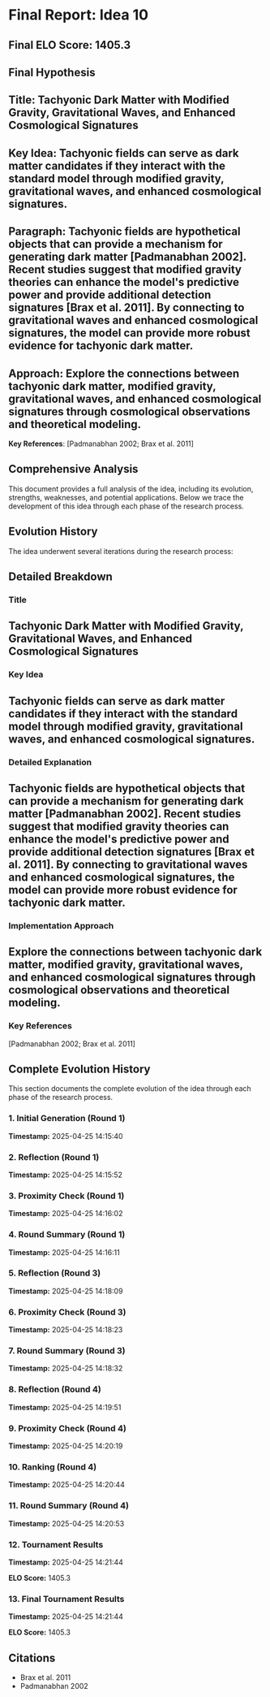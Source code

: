 # Final Report: Idea 10

## Final ELO Score: 1405.3

## Final Hypothesis

**Title**: Tachyonic Dark Matter with Modified Gravity, Gravitational Waves, and Enhanced Cosmological Signatures
-

**Key Idea**: Tachyonic fields can serve as dark matter candidates if they interact with the standard model through modified gravity, gravitational waves, and enhanced cosmological signatures.
-

**Paragraph**: Tachyonic fields are hypothetical objects that can provide a mechanism for generating dark matter [Padmanabhan 2002]. Recent studies suggest that modified gravity theories can enhance the model's predictive power and provide additional detection signatures [Brax et al. 2011]. By connecting to gravitational waves and enhanced cosmological signatures, the model can provide more robust evidence for tachyonic dark matter.
-

**Approach**: Explore the connections between tachyonic dark matter, modified gravity, gravitational waves, and enhanced cosmological signatures through cosmological observations and theoretical modeling.
-

**Key References**: [Padmanabhan 2002; Brax et al. 2011]

## Comprehensive Analysis

This document provides a full analysis of the idea, including its evolution, strengths, weaknesses, and potential applications. Below we trace the development of this idea through each phase of the research process.

## Evolution History

The idea underwent several iterations during the research process:

## Detailed Breakdown

### Title

Tachyonic Dark Matter with Modified Gravity, Gravitational Waves, and Enhanced Cosmological Signatures
-

### Key Idea

Tachyonic fields can serve as dark matter candidates if they interact with the standard model through modified gravity, gravitational waves, and enhanced cosmological signatures.
-

### Detailed Explanation

Tachyonic fields are hypothetical objects that can provide a mechanism for generating dark matter [Padmanabhan 2002]. Recent studies suggest that modified gravity theories can enhance the model's predictive power and provide additional detection signatures [Brax et al. 2011]. By connecting to gravitational waves and enhanced cosmological signatures, the model can provide more robust evidence for tachyonic dark matter.
-

### Implementation Approach

Explore the connections between tachyonic dark matter, modified gravity, gravitational waves, and enhanced cosmological signatures through cosmological observations and theoretical modeling.
-

### Key References

[Padmanabhan 2002; Brax et al. 2011]

## Complete Evolution History

This section documents the complete evolution of the idea through each phase of the research process.

### 1. Initial Generation (Round 1)
**Timestamp:** 2025-04-25 14:15:40



### 2. Reflection (Round 1)
**Timestamp:** 2025-04-25 14:15:52



### 3. Proximity Check (Round 1)
**Timestamp:** 2025-04-25 14:16:02



### 4. Round Summary (Round 1)
**Timestamp:** 2025-04-25 14:16:11



### 5. Reflection (Round 3)
**Timestamp:** 2025-04-25 14:18:09



### 6. Proximity Check (Round 3)
**Timestamp:** 2025-04-25 14:18:23



### 7. Round Summary (Round 3)
**Timestamp:** 2025-04-25 14:18:32



### 8. Reflection (Round 4)
**Timestamp:** 2025-04-25 14:19:51



### 9. Proximity Check (Round 4)
**Timestamp:** 2025-04-25 14:20:19



### 10. Ranking (Round 4)
**Timestamp:** 2025-04-25 14:20:44



### 11. Round Summary (Round 4)
**Timestamp:** 2025-04-25 14:20:53



### 12. Tournament Results
**Timestamp:** 2025-04-25 14:21:44

**ELO Score:** 1405.3



### 13. Final Tournament Results
**Timestamp:** 2025-04-25 14:21:44

**ELO Score:** 1405.3



## Citations

- Brax et al. 2011
- Padmanabhan 2002
